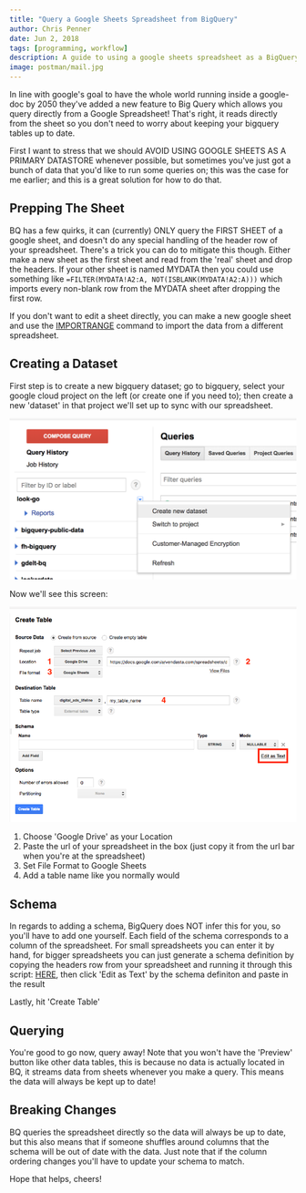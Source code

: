 ```yaml
---
title: "Query a Google Sheets Spreadsheet from BigQuery"
author: Chris Penner
date: Jun 2, 2018
tags: [programming, workflow]
description: A guide to using a google sheets spreadsheet as a BigQuery datasource
image: postman/mail.jpg
---
```


In line with google's goal to have the whole world running inside a google-doc
by 2050 they've added a new feature to Big Query which allows you query directly
from a Google Spreadsheet! That's right, it reads directly from the sheet so you 
don't need to worry about keeping your bigquery tables up to date.

First I want to stress that we should AVOID USING GOOGLE SHEETS AS A PRIMARY
DATASTORE whenever possible, but sometimes you've just got a bunch of data that
you'd like to run some queries on; this was the case for me earlier; and this is a
great solution for how to do that.

## Prepping The Sheet

BQ has a few quirks, it can (currently) ONLY query the FIRST SHEET of a google sheet, and
doesn't do any special handling of the header row of your spreadsheet. There's
a trick you can do to mitigate this though. Either make a new sheet as the
first sheet and read from the 'real' sheet and drop the headers. If your other
sheet is named MYDATA then you could use something like
`=FILTER(MYDATA!A2:A, NOT(ISBLANK(MYDATA!A2:A)))` which imports every non-blank
row from the MYDATA sheet after dropping the first row.

If you don't want to edit a sheet directly, you can make a new google sheet and
use the [IMPORTRANGE](https://support.google.com/docs/answer/3093340) command
to import the data from a different spreadsheet.

## Creating a Dataset

First step is to create a new bigquery dataset; go to bigquery, select your google cloud project on the left (or create
one if you need to); then create a new 'dataset' in that project we'll set up to sync with our spreadsheet.

![BQ UI](/images/bigquery-sheets/new_table_screen.png)

Now we'll see this screen:

![Create BQ Table](/images/bigquery-sheets/new_bq_table.png)

1. Choose 'Google Drive' as your Location
2. Paste the url of your spreadsheet in the box (just copy it from the url bar when you're at the spreadsheet)
3. Set File Format to Google Sheets
4. Add a table name like you normally would

## Schema

In regards to adding a schema, BigQuery does NOT infer this for you, so you'll
have to add one yourself. Each field of the schema corresponds to a column of
the spreadsheet. For small spreadsheets you can enter it by hand, for bigger
spreadsheets you can just generate a schema definition by copying the headers
row from your spreadsheet and running it through this script:
[HERE](https://gist.github.com/ChrisPenner/2525b29f49cdb6613175cda8c85cb585),
then click 'Edit as Text' by the schema definiton and paste in the result

Lastly, hit 'Create Table'

## Querying

You're good to go now, query away! Note that you won't have the 'Preview' button like other
data tables, this is because no data is actually located in BQ, it streams data
from sheets whenever you make a query. This means the data will always be kept
up to date!

## Breaking Changes

BQ queries the spreadsheet directly so the data will always be up to date, but
this also means that if someone shuffles around columns that the schema will be
out of date with the data. Just note that if the column ordering changes you'll
have to update your schema to match.

Hope that helps, cheers!
